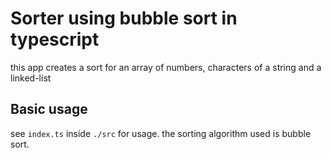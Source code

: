 # Sorter using bubble sort in typescript

this app creates a sort for an array of numbers, characters of a string and a linked-list

## Basic usage

see `index.ts` inside `./src` for usage. the sorting algorithm used is bubble sort.